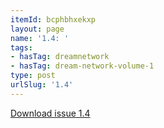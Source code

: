 ```yaml
---
itemId: bcphbhxekxp
layout: page
name: '1.4: '
tags:
- hasTag: dreamnetwork
- hasTag: dream-network-volume-1
type: post
urlSlug: '1.4'
---
```

<a href="../files/pdfs/Volume_1/1.4_Fusion_Volume_1_No._4_of_The_Dream_Network_Bulletin.pdf" download="">Download issue 1.4</a>